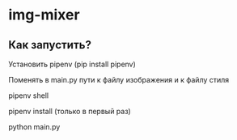 # img-mixer

## Как запустить?

Установить pipenv (pip install pipenv)

Поменять в main.py пути к файлу изображения и к файлу стиля

pipenv shell

pipenv install (только в первый раз)

python main.py

